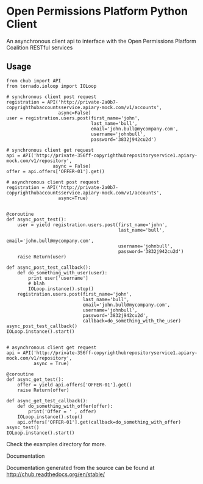 Open Permissions Platform Python Client
===========================

An asynchronous client api to interface with the Open Permissions Platform Coalition RESTful services

Usage
-----

    from chub import API
    from tornado.ioloop import IOLoop

    # synchronous client post request
    registration = API('http://private-2a0b7-copyrighthubaccountsservice.apiary-mock.com/v1/accounts',
                       async=False)
    user = registration.users.post(first_name='john',
                                   last_name='bull',
                                   email='john.bull@mycompany.com',
                                   username='johnbull',
                                   password='3832j942cu2d')

    # synchronous client get request
    api = API('http://private-356ff-copyrighthubrepositoryservice1.apiary-mock.com/v1/repository',
                     async = False)
    offer = api.offers['OFFER-01'].get()

    # asynchronous client post request
    registration = API('http://private-2a0b7-copyrighthubaccountsservice.apiary-mock.com/v1/accounts',
                       async=True)


    @coroutine
    def async_post_test():
        user = yield registration.users.post(first_name='john',
                                             last_name='bull',
                                             email='john.bull@mycompany.com',
                                             username='johnbull',
                                             password='3832j942cu2d')
        raise Return(user)

    def async_post_test_callback():
        def do_something_with_user(user):
            print user['username']
            # blah
            IOLoop.instance().stop()
        registration.users.post(first_name='john',
                                last_name='bull',
                                email='john.bull@mycompany.com',
                                username='johnbull',
                                password='3832j942cu2d',
                                callback=do_something_with_the_user)
    async_post_test_callback()
    IOLoop.instance().start()


    # asynchronous client get request
    api = API('http://private-356ff-copyrighthubrepositoryservice1.apiary-mock.com/v1/repository',
              async = True)

    @coroutine
    def async_get_test():
        offer = yield api.offers['OFFER-01'].get()
        raise Return(offer)

    def async_get_test_callback():
        def do_something_with_offer(offer):
            print('Offer = ' , offer)
        IOLoop.instance().stop()
        api.offers['OFFER-01'].get(callback=do_something_with_offer)
    async_test()
    IOLoop.instance().start()

Check the examples directory for more.

Documentation

Documentation generated from the source can be found at http://chub.readthedocs.org/en/stable/
